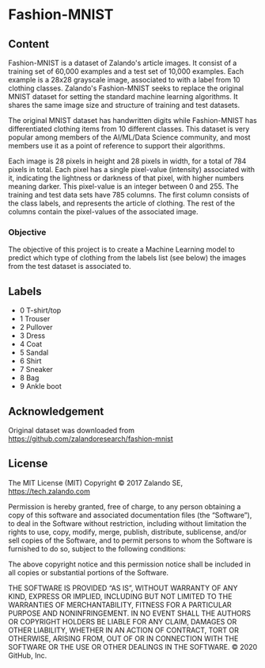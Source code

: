 # Fashion-MNIST

## Content
Fashion-MNIST is a dataset of Zalando's article images. It consist of a training set of 60,000 examples and a test set of 10,000 examples. Each example is a 28x28 grayscale image, associated to with a label from 10 clothing classes. Zalando's Fashion-MNIST seeks to replace the original MNIST dataset for setting the standard machine learning algorithms. It shares the same image size and structure of training and test datasets.

The original MNIST dataset has handwritten digits while Fashion-MNIST has differentiated clothing items from 10 different classes. This dataset is very popular among members of the AI/ML/Data Science community, and most members use it as a point of reference to support their algorithms.

Each image is 28 pixels in height and 28 pixels in width, for a total of 784 pixels in total. Each pixel has a single pixel-value (intensity) associated with it, indicating the lightness or darkness of that pixel, with higher numbers meaning darker. This pixel-value is an integer between 0 and 255. The training and test data sets have 785 columns. The first column consists of the class labels, and represents the article of clothing. The rest of the columns contain the pixel-values of the associated image.

### Objective 
The objective of this project is to create a Machine Learning model to predict which type of clothing from the labels list (see below) the images from the test dataset is associated to. 

## Labels
- 0 T-shirt/top
- 1 Trouser
- 2 Pullover
- 3 Dress
- 4 Coat
- 5 Sandal
- 6 Shirt
- 7 Sneaker
- 8 Bag
- 9 Ankle boot

## Acknowledgement
Original dataset was downloaded from https://github.com/zalandoresearch/fashion-mnist

## License
The MIT License (MIT) Copyright © 2017 Zalando SE, https://tech.zalando.com

Permission is hereby granted, free of charge, to any person obtaining a copy of this software and associated documentation files (the “Software”), to deal in the Software without restriction, including without limitation the rights to use, copy, modify, merge, publish, distribute, sublicense, and/or sell copies of the Software, and to permit persons to whom the Software is furnished to do so, subject to the following conditions:

The above copyright notice and this permission notice shall be included in all copies or substantial portions of the Software.

THE SOFTWARE IS PROVIDED “AS IS”, WITHOUT WARRANTY OF ANY KIND, EXPRESS OR IMPLIED, INCLUDING BUT NOT LIMITED TO THE WARRANTIES OF MERCHANTABILITY, FITNESS FOR A PARTICULAR PURPOSE AND NONINFRINGEMENT. IN NO EVENT SHALL THE AUTHORS OR COPYRIGHT HOLDERS BE LIABLE FOR ANY CLAIM, DAMAGES OR OTHER LIABILITY, WHETHER IN AN ACTION OF CONTRACT, TORT OR OTHERWISE, ARISING FROM, OUT OF OR IN CONNECTION WITH THE SOFTWARE OR THE USE OR OTHER DEALINGS IN THE SOFTWARE.
© 2020 GitHub, Inc.

